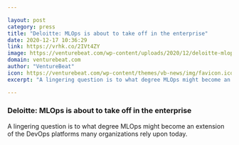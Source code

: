 ```yaml
---

layout: post
category: press
title: "Deloitte: MLOps is about to take off in the enterprise"
date: 2020-12-17 10:36:29
link: https://vrhk.co/2IVt4ZY
image: https://venturebeat.com/wp-content/uploads/2020/12/deloitte-mlops.png?w=1200&strip=all
domain: venturebeat.com
author: "VentureBeat"
icon: https://venturebeat.com/wp-content/themes/vb-news/img/favicon.ico
excerpt: "A lingering question is to what degree MLOps might become an extension of the DevOps platforms many organizations rely upon today."

---
```


### Deloitte: MLOps is about to take off in the enterprise

A lingering question is to what degree MLOps might become an extension of the DevOps platforms many organizations rely upon today.